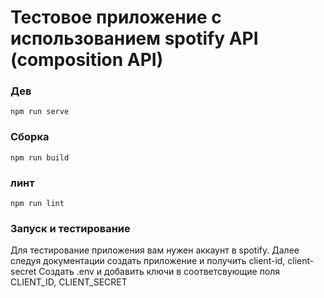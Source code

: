 # Тестовое приложение с использованием spotify API (composition API)


### Дев
```
npm run serve
```

### Сборка
```
npm run build
```

### линт
```
npm run lint
```

### Запуск и тестирование
Для тестирование приложения вам нужен аккаунт в spotify.
Далее следуя документации создать приложение и получить client-id, client-secret
Создать .env и добавить ключи в соответсвующие поля CLIENT_ID, CLIENT_SECRET